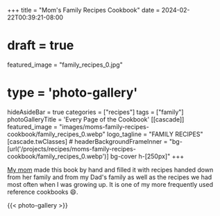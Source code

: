 +++
title = "Mom's Family Recipes Cookbook"
date = 2024-02-22T00:39:21-08:00
# draft = true
featured_image = "family_recipes_0.jpg"
# type = 'photo-gallery'
hideAsideBar = true
categories = ["recipes"]
tags = ["family"]
photoGalleryTitle = 'Every Page of the Cookbook'
[[cascade]]
  featured_image = "images/moms-family-recipes-cookbook/family_recipes_0.webp"
  logo_tagline = "FAMILY RECIPES"
  [cascade.twClasses]
    # headerBackgroundFrameInner = "bg-[url('/projects/recipes/moms-family-recipes-cookbook/family_recipes_0.webp')] bg-cover h-[250px]"
+++

[My mom](https://www.louisestrawbridge.com/) made this book by hand and filled it with recipes handed down from her family and from my Dad's family as well as the recipes we had most often when I was growing up. It is one of my more frequently used reference cookbooks :smile:.

{{< photo-gallery >}}